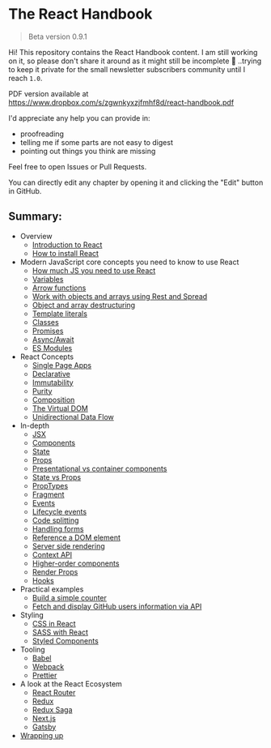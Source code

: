 # The React Handbook

> Beta version 0.9.1

Hi! This repository contains the React Handbook content. I am still working on it, so please don't share it around as it might still be incomplete 🙂 ..trying to keep it private for the small newsletter subscribers community until I reach `1.0`.

PDF version available at <https://www.dropbox.com/s/zgwnkyxzjfmhf8d/react-handbook.pdf>

I'd appreciate any help you can provide in:

- proofreading
- telling me if some parts are not easy to digest
- pointing out things you think are missing

Feel free to open Issues or Pull Requests.

You can directly edit any chapter by opening it and clicking the "Edit" button in GitHub.

## Summary:

- Overview
  - [Introduction to React](content/react-introduction/index.md)
  - [How to install React](content/react-installation/index.md)
- Modern JavaScript core concepts you need to know to use React
  - [How much JS you need to use React](content/react-javascript/index.md)
  - [Variables](content/javascript-variables/index.md)
  - [Arrow functions](content/javascript-arrow-functions/index.md)
  - [Work with objects and arrays using Rest and Spread](content/javascript-rest-spread/index.md)
  - [Object and array destructuring](content/javascript-destructuring/index.md)
  - [Template literals](content/javascript-template-literals/index.md)
  - [Classes](content/javascript-classes/index.md)
  - [Promises](content/javascript-promises/index.md)
  - [Async/Await](content/javascript-async-await/index.md)
  - [ES Modules](content/es-modules/index.md)
- React Concepts
  - [Single Page Apps](content/single-page-application/index.md)
  - [Declarative](content/react-declarative/index.md)
  - [Immutability](content/react-immutability/index.md)
  - [Purity](content/react-purity/index.md)
  - [Composition](content/react-composition/index.md)
  - [The Virtual DOM](content/react-virtual-dom/index.md)
  - [Unidirectional Data Flow](content/react-unidirectional-data-flow/index.md)
- In-depth
  - [JSX](content/jsx/index.md)
  - [Components](content/react-components/index.md)
  - [State](content/react-state/index.md)
  - [Props](content/react-props/index.md)
  - [Presentational vs container components](content/react-presentational-vs-container-components/index.md)
  - [State vs Props](content/react-state-vs-props/index.md)
  - [PropTypes](content/react-proptypes/index.md)
  - [Fragment](content/react-fragment/index.md)
  - [Events](content/react-events/index.md)
  - [Lifecycle events](content/react-lifecycle-events/index.md)
  - [Code splitting](content/react-code-splitting/index.md)
  - [Handling forms](content/react-forms/index.md)
  - [Reference a DOM element](content/react-ref-element/index.md)
  - [Server side rendering](content/react-server-side-rendering/index.md)
  - [Context API](content/react-context-api/index.md)
  - [Higher-order components](content/react-higher-order-components/index.md)
  - [Render Props](content/react-render-props/index.md)
  - [Hooks](content/react-hooks/index.md)
- Practical examples
  - [Build a simple counter](content/react-example-counter/index.md)
  - [Fetch and display GitHub users information via API](content/react-example-githubusers/index.md)
- Styling
  - [CSS in React](content/react-css/index.md)
  - [SASS with React](content/react-sass/index.md)
  - [Styled Components](content/styled-components/index.md)
- Tooling
  - [Babel](content/babel/index.md)
  - [Webpack](content/webpack/index.md)
  - [Prettier](content/prettier/index.md)
- A look at the React Ecosystem
  - [React Router](content/react-router/index.md)
  - [Redux](content/redux/index.md)
  - [Redux Saga](content/redux-saga/index.md)
  - [Next.js](content/nextjs/index.md)
  - [Gatsby](content/gatsby/index.md)
- [Wrapping up](content/book-wrap-up/index.md)
